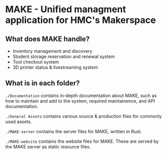 # MAKE - Unified managment application for HMC's Makerspace 

## What does MAKE handle?
- Inventory management and discovery
- Student storage reservation and renewal system
- Tool checkout system
- 3D printer status & livestreaming system

## What is in each folder?
`./Documentation` contains in-depth documentation about MAKE, such as how to maintain and add to the system, required maintainence, and API documentation.

`./General Assets` contains various source & production files for commonly used assets.

`./MAKE-server` contains the server files for MAKE, written in Rust.

`./MAKE-website` contains the website files for MAKE. These are served by the MAKE server as static resource files.
